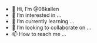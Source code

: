 - 👋 Hi, I’m @08kallen
- 👀 I’m interested in ...
- 🌱 I’m currently learning ...
- 💞️ I’m looking to collaborate on ...
- 📫 How to reach me ...

<!---
08kallen/08kallen is a ✨ special ✨ repository because its `README.md` (this file) appears on your GitHub profile.
You can click the Preview link to take a look at your changes.
--->
